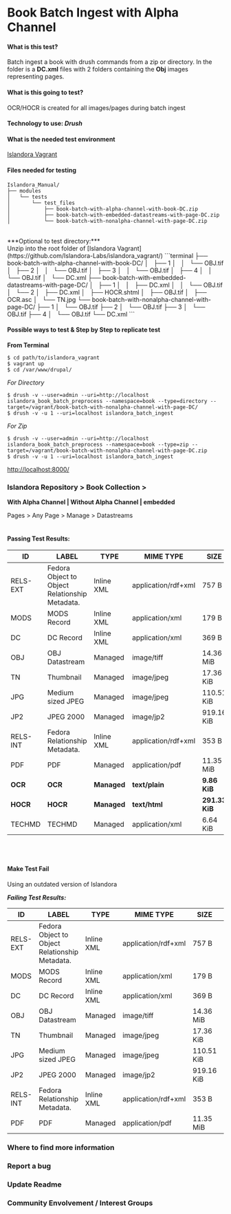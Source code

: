 # Book Batch Ingest with Alpha Channel

#### What is this test?<br/>
Batch ingest a book with drush commands from a zip or directory. In the folder is a **DC.xml** files with 2 folders containing the **Obj** images representing pages.<br/>

#### What is this going to test?<br/>
OCR/HOCR is created for all images/pages during batch ingest<br/>

#### Technology to use: *Drush*<br/>

#### What is the needed test environment<br/>
[Islandora Vagrant](https://github.com/Islandora-Labs/islandora_vagrant/)<br/>

#### Files needed for testing<br/>
```terminal
Islandora_Manual/
├── modules
│   └── tests
│       └── test_files
│           ├── book-batch-with-alpha-channel-with-book-DC.zip
│           ├── book-batch-with-embedded-datastreams-with-page-DC.zip
│           └── book-batch-with-nonalpha-channel-with-page-DC.zip
```
<br/>
***Optional to test directory:***<br/>
 Unzip into the root folder of [Islandora Vagrant](https://github.com/Islandora-Labs/islandora_vagrant/)
```terminal
├── book-batch-with-alpha-channel-with-book-DC/
│   ├── 1
│   │   └── OBJ.tif
│   ├── 2
│   │   └── OBJ.tif
│   ├── 3
│   │   └── OBJ.tif
│   ├── 4
│   │   └── OBJ.tif
│   └── DC.xml
├── book-batch-with-embedded-datastreams-with-page-DC/
│   ├── 1
│   │   ├── DC.xml
│   │   └── OBJ.tif
│   └── 2
│       ├── DC.xml
│       ├── HOCR.shtml
│       ├── OBJ.tif
│       ├── OCR.asc
│       └── TN.jpg
└── book-batch-with-nonalpha-channel-with-page-DC/
    ├── 1
    │   └── OBJ.tif
    ├── 2
    │   └── OBJ.tif
    ├── 3
    │   └── OBJ.tif
    ├── 4
    │   └── OBJ.tif
    └── DC.xml
```
<br/>

#### Possible ways to test & Step by Step to replicate test<br/>
**From Terminal**
```terminal
$ cd path/to/islandora_vagrant
$ vagrant up
$ cd /var/www/drupal/
```
*For Directory*
```terminal
$ drush -v --user=admin --uri=http://localhost islandora_book_batch_preprocess --namespace=book --type=directory --target=/vagrant/book-batch-with-nonalpha-channel-with-page-DC/
$ drush -v -u 1 --uri=localhost islandora_batch_ingest
```
*For Zip*
```terminal
$ drush -v --user=admin --uri=http://localhost islandora_book_batch_preprocess --namespace=book --type=zip --target=/vagrant/book-batch-with-nonalpha-channel-with-page-DC.zip
$ drush -v -u 1 --uri=localhost islandora_batch_ingest
```

[http://localhost:8000/](http://localhost:8000/)<br/>

### Islandora Repository > Book Collection > <br/>

**With Alpha Channel | Without Alpha Channel | embedded**

Pages > Any Page > Manage > Datastreams<br/><br/>


#### Passing Test Results:

| ID       | LABEL                                          | TYPE        | MIME TYPE           | SIZE           | VERSIONS | OPERATIONS  | OPERATIONS   | OPERATIONS | OPERATIONS     |
|----------|------------------------------------------------|-------------|---------------------|----------------|----------|-------------|--------------|------------|----------------|
| RELS-EXT | Fedora Object to Object Relationship Metadata. | Inline XML  | application/rdf+xml | 757 B          | 2        |             | download     |            |                |
| MODS     | MODS Record                                    | Inline XML  | application/xml     | 179 B          | 1        | replace     | download     | delete     |                |
| DC       | DC Record                                      | Inline XML  | application/xml     | 369 B          | 1        | replace     | download     |            |                |
| OBJ      | OBJ Datastream                                 | Managed     | image/tiff          | 14.36 MiB      | 1        | replace     | download     | delete     |                |
| TN       | Thumbnail                                      | Managed     | image/jpeg          | 17.36 KiB      | 1        | replace     | download     |            | delete         |
| JPG      | Medium sized JPEG                              | Managed     | image/jpeg          | 110.51 KiB     | 1        | replace     | download     | delete     | regenerate     |
| JP2      | JPEG 2000                                      | Managed     | image/jp2           | 919.16 KiB     | 1        | replace     | download     |            | delete         |
| RELS-INT | Fedora Relationship Metadata.                  | Inline XML  | application/rdf+xml | 353 B          | 2        |             | download     | delete     |                |
| PDF      | PDF                                            | Managed     | application/pdf     | 11.35 MiB      | 1        | replace     | download     | delete     | regenerate     |
| **OCR**  | **OCR**                                        | **Managed** | **text/plain**      | **9.86 KiB**   | **1**    | **replace** | **download** | **delete** | **regenerate** |
| **HOCR** | **HOCR**                                       | **Managed** | **text/html**       | **291.33 KiB** | **1**    | **replace** | **download** | **delete** | **regenerate** |
| TECHMD   | TECHMD                                         | Managed     | application/xml     | 6.64 KiB       | 1        | replace     | download     | delete     | regenerate     |


<br/><br/>

#### Make Test Fail<br/>

Using an outdated version of Islandora<br/>

***Failing Test Results:***

| ID       | LABEL                                          | TYPE       | MIME TYPE           | SIZE       | VERSIONS | OPERATIONS | OPERATIONS | OPERATIONS | OPERATIONS |
|----------|------------------------------------------------|------------|---------------------|------------|----------|------------|------------|------------|------------|
| RELS-EXT | Fedora Object to Object Relationship Metadata. | Inline XML | application/rdf+xml | 757 B      | 2        |            | download   |            |            |
| MODS     | MODS Record                                    | Inline XML | application/xml     | 179 B      | 1        | replace    | download   | delete     |            |
| DC       | DC Record                                      | Inline XML | application/xml     | 369 B      | 1        | replace    | download   |            |            |
| OBJ      | OBJ Datastream                                 | Managed    | image/tiff          | 14.36 MiB  | 1        | replace    | download   | delete     |            |
| TN       | Thumbnail                                      | Managed    | image/jpeg          | 17.36 KiB  | 1        | replace    | download   | delete     | regenerate |
| JPG      | Medium sized JPEG                              | Managed    | image/jpeg          | 110.51 KiB | 1        | replace    | download   | delete     | regenerate |
| JP2      | JPEG 2000                                      | Managed    | image/jp2           | 919.16 KiB | 1        | replace    | download   | delete     | regenerate |
| RELS-INT | Fedora Relationship Metadata.                  | Inline XML | application/rdf+xml | 353 B      | 2        |            | download   | delete     |            |
| PDF      | PDF                                            | Managed    | application/pdf     | 11.35 MiB  | 1        | replace    | download   | delete     | regenerate |


### Where to find more information<br/>
### Report a bug<br/>
### Update Readme<br/>
### Community Envolvement / Interest Groups
